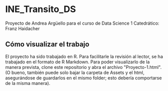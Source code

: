# INE_Transito_DS
Proyecto de Andrea Argüello para el curso de Data Science 1
Catedrático: Franz Haidacher

## Cómo visualizar el trabajo
El proyecto ha sido trabajado en R. Para facilitarle la revisión al lector, se ha trabajado en el formato de R Markdown. Para poder visualizarlo de la manera prevista, clone este repositorio y abra el archivo "Proyecto-1.html".
(O bueno, también puede solo bajar la carpeta de Assets y el html, asegurándose de guardarlos en el mismo folder; esto debería comportarse de la misma manera).

